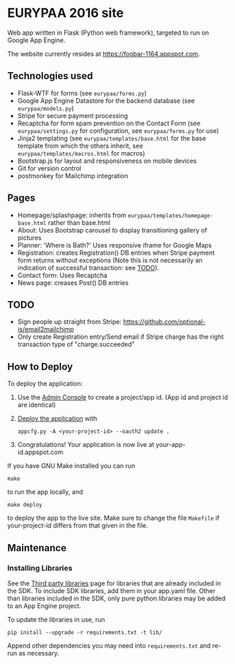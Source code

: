 # EURYPAA 2016 site

Web app written in Flask (Python web framework), targeted to run on Google App Engine.

The website currently resides at <https://foobar-1164.appspot.com>.

## Technologies used

* Flask-WTF for forms (see `eurypaa/forms.py`) 
* Google App Engine Datastore for
  the backend database (see `eurypaa/models.py`) 
* Stripe for secure payment processing
* Recaptcha for form spam
  prevention on the Contact Form (see `eurypaa/settings.py` for configuration,
  see `eurypaa/forms.py` for use) 
* Jinja2 templating (see
  `eurypaa/templates/base.html` for the base template from which the others
  inherit, see `eurypaa/templates/macros.html` for macros)
* Bootstrap.js for layout and responsiveness on mobile devices
* Git for version control
* postmonkey for Mailchimp integration

## Pages

* Homepage/splashpage: inherits from `eurypaa/templates/homepage-base.html`
  rather than base.html
* About: Uses Bootstrap carousel to display transitioning gallery of pictures
* Planner: 'Where is Bath?' Uses responsive iframe for Google Maps
* Registration: creates Registration() DB entries when Stripe payment form
  returns without exceptions (Note this is not necessarily an indication of
  successful transaction: see [TODO](#TODO)).  
* Contact form: Uses Recaptcha
* News page: creases Post() DB entries

## TODO

* Sign people up straight from Stripe: <https://github.com/optional-is/email2mailchimp>
* Only create Registration entry/Send email if Stripe charge has the right
  transaction type of "charge.succeeded"

## How to Deploy

To deploy the application:

1. Use the [Admin Console](https://appengine.google.com) to create a
   project/app id. (App id and project id are identical)
2. [Deploy the
   application](https://developers.google.com/appengine/docs/python/tools/uploadinganapp) with

   ```
   appcfg.py -A <your-project-id> --oauth2 update .
   ```

3. Congratulations!  Your application is now live at your-app-id.appspot.com

If you have GNU Make installed you can run

```
make
```

to run the app locally, and

```
make deploy
```

to deploy the app to the live site. Make sure to change the file `Makefile` if
your-project-id differs from that given in the file.

## Maintenance

### Installing Libraries
See the [Third party
libraries](https://developers.google.com/appengine/docs/python/tools/libraries27)
page for libraries that are already included in the SDK.  To include SDK
libraries, add them in your app.yaml file. Other than libraries included in
the SDK, only pure python libraries may be added to an App Engine project.

To update the libraries in use, run 

```
pip install --upgrade -r requirements.txt -t lib/
```

Append other dependencies you may need into `requirements.txt` and re-run as necessary.
